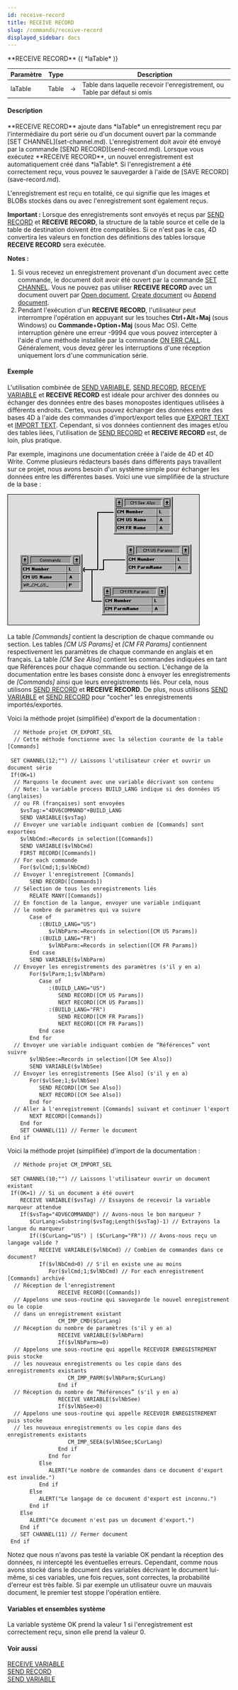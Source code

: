 ```yaml
---
id: receive-record
title: RECEIVE RECORD
slug: /commands/receive-record
displayed_sidebar: docs
---
```


<!--REF #_command_.RECEIVE RECORD.Syntax-->**RECEIVE RECORD** {( *laTable* )}<!-- END REF-->
<!--REF #_command_.RECEIVE RECORD.Params-->
| Paramètre | Type |  | Description |
| --- | --- | --- | --- |
| laTable | Table | &srarr; | Table dans laquelle recevoir l'enregistrement, ou Table par défaut si omis |

<!-- END REF-->

#### Description 

<!--REF #_command_.RECEIVE RECORD.Summary-->**RECEIVE RECORD** ajoute dans *laTable* un enregistrement reçu par l'intermédiaire du port série ou d'un document ouvert par la commande [SET CHANNEL](set-channel.md).<!-- END REF--> L'enregistrement doit avoir été envoyé par la commande [SEND RECORD](send-record.md). Lorsque vous exécutez **RECEIVE RECORD**, un nouvel enregistrement est automatiquement créé dans *laTable*. Si l'enregistrement a été correctement reçu, vous pouvez le sauvegarder à l'aide de [SAVE RECORD](save-record.md).

L'enregistrement est reçu en totalité, ce qui signifie que les images et BLOBs stockés dans ou avec l'enregistrement sont également reçus.

**Important :** Lorsque des enregistrements sont envoyés et reçus par [SEND RECORD](send-record.md) et **RECEIVE RECORD**, la structure de la table source et celle de la table de destination doivent être compatibles. Si ce n'est pas le cas, 4D convertira les valeurs en fonction des définitions des tables lorsque **RECEIVE RECORD** sera exécutée.

**Notes :**

1. Si vous recevez un enregistrement provenant d'un document avec cette commande, le document doit avoir été ouvert par la commande [SET CHANNEL](set-channel.md). Vous ne pouvez pas utiliser **RECEIVE RECORD** avec un document ouvert par [Open document](open-document.md), [Create document](create-document.md) ou [Append document](append-document.md).
2. Pendant l'exécution d'un **RECEIVE RECORD**, l'utilisateur peut interrompre l'opération en appuyant sur les touches **Ctrl**+**Alt**+**Maj** (sous Windows) ou **Commande**+**Option**+**Maj** (sous Mac OS). Cette interruption génère une erreur -9994 que vous pouvez intercepter à l'aide d'une méthode installée par la commande [ON ERR CALL](on-err-call.md). Généralement, vous devez gérer les interruptions d'une réception uniquement lors d'une communication série.

#### Exemple 

L'utilisation combinée de [SEND VARIABLE](send-variable.md), [SEND RECORD](send-record.md), [RECEIVE VARIABLE](receive-variable.md) et **RECEIVE RECORD** est idéale pour archiver des données ou échanger des données entre des bases monopostes identiques utilisées à différents endroits. Certes, vous pouvez échanger des données entre des bases 4D à l'aide des commandes d'import/export telles que [EXPORT TEXT](export-text.md) et [IMPORT TEXT](import-text.md). Cependant, si vos données contiennent des images et/ou des tables liées, l'utilisation de [SEND RECORD](send-record.md) et **RECEIVE RECORD** est, de loin, plus pratique. 

Par exemple, imaginons une documentation créée à l'aide de 4D et 4D Write. Comme plusieurs rédacteurs basés dans différents pays travaillent sur ce projet, nous avons besoin d'un système simple pour échanger les données entre les différentes bases. Voici une vue simplifiée de la structure de la base : 

![](../assets/en/commands/pict16652.fr.png)

La table *\[Commands\]* contient la description de chaque commande ou section. Les tables *\[CM US Params\]* et *\[CM FR Params\]* contiennent respectivement les paramètres de chaque commande en anglais et en français. La table *\[CM See Also\]* contient les commandes indiquées en tant que Références pour chaque commande ou section. L'échange de la documentation entre les bases consiste donc à envoyer les enregistrements de *\[Commands\]* ainsi que leurs enregistrements liés. Pour cela, nous utilisons [SEND RECORD](send-record.md) et **RECEIVE RECORD**. De plus, nous utilisons [SEND VARIABLE](send-variable.md) et [SEND RECORD](send-record.md) pour "cocher" les enregistrements importés/exportés.

Voici la méthode projet (simplifiée) d'export de la documentation :

```4d
  // Méthode projet CM_EXPORT_SEL
  // Cette méthode fonctionne avec la sélection courante de la table [Commands]
 
 SET CHANNEL(12;"") // Laissons l'utilisateur créer et ouvrir un document série
 If(OK=1)
  // Marquons le document avec une variable décrivant son contenu
  // Note: la variable process BUILD_LANG indique si des données US (anglaises)
  // ou FR (françaises) sont envoyées
    $vsTag:="4DV6COMMAND"+BUILD_LANG
    SEND VARIABLE($vsTag)
  // Envoyer une variable indiquant combien de [Commands] sont exportées
    $vlNbCmd:=Records in selection([Commands])
    SEND VARIABLE($vlNbCmd)
    FIRST RECORD([Commands])
  // For each commande
    For($vlCmd;1;$vlNbCmd)
  // Envoyer l'enregistrement [Commands]
       SEND RECORD([Commands])
  // Sélection de tous les enregistrements liés
       RELATE MANY([Commands])
  // En fonction de la langue, envoyer une variable indiquant
  // le nombre de paramètres qui va suivre
       Case of
          :(BUILD_LANG="US")
             $vlNbParm:=Records in selection([CM US Params])
          :(BUILD_LANG="FR")
             $vlNbParm:=Records in selection([CM FR Params])
       End case
       SEND VARIABLE($vlNbParm)
  // Envoyer les enregistrements des paramètres (s'il y en a)
       For($vlParm;1;$vlNbParm)
          Case of
             :(BUILD_LANG="US")
                SEND RECORD([CM US Params])
                NEXT RECORD([CM US Params])
             :(BUILD_LANG="FR")
                SEND RECORD([CM FR Params])
                NEXT RECORD([CM FR Params])
          End case
       End for
  // Envoyer une variable indiquant combien de “Références” vont suivre
       $vlNbSee:=Records in selection([CM See Also])
       SEND VARIABLE($vlNbSee)
  // Envoyer les enregistrements [See Also] (s'il y en a)
       For($vlSee;1;$vlNbSee)
          SEND RECORD([CM See Also])
          NEXT RECORD([CM See Also])
       End for
  // Aller à l'enregistrement [Commands] suivant et continuer l'export
       NEXT RECORD([Commands])
    End for
    SET CHANNEL(11) // Fermer le document
 End if
```

Voici la méthode projet (simplifiée) d'import de la documentation :

```4d
  // Méthode projet CM_IMPORT_SEL
 
 SET CHANNEL(10;"") // Laissons l'utilisateur ouvrir un document existant
 If(OK=1) // Si un document a été ouvert
    RECEIVE VARIABLE($vsTag) // Essayons de recevoir la variable marqueur attendue
    If($vsTag="4DV6COMMAND@") // Avons-nous le bon marqueur ?
       $CurLang:=Substring($vsTag;Length($vsTag)-1) // Extrayons la langue du marqueur
       If(($CurLang="US") | ($CurLang="FR")) // Avons-nous reçu un langage valide ?
          RECEIVE VARIABLE($vlNbCmd) // Combien de commandes dans ce document?
          If($vlNbCmd>0) // S'il en existe une au moins
             For($vlCmd;1;$vlNbCmd) // For each enregistrement [Commands] archivé
  // Réception de l'enregistrement
                RECEIVE RECORD([Commands])
  // Appelons une sous-routine qui sauvegarde le nouvel enregistrement ou le copie
  // dans un enregistrement existant
                CM_IMP_CMD($CurLang)
  // Réception du nombre de paramètres (s'il y en a)
                RECEIVE VARIABLE($vlNbParm)
                If($vlNbParm>=0)
  // Appelons une sous-routine qui appelle RECEVOIR ENREGISTREMENT puis stocke
  // les nouveaux enregistrements ou les copie dans des enregistrements existants
                   CM_IMP_PARM($vlNbParm;$CurLang)
                End if
  // Réception du nombre de “Références” (s'il y en a)
                RECEIVE VARIABLE($vlNbSee)
                If($vlNbSee>0)
  // Appelons une sous-routine qui appelle RECEVOIR ENREGISTREMENT puis stocke
  // les nouveaux enregistrements ou les copie dans des enregistrements existants
                   CM_IMP_SEEA($vlNbSee;$CurLang)
                End if
             End for
          Else
             ALERT("Le nombre de commandes dans ce document d'export est invalide.")
          End if
       Else
          ALERT("Le langage de ce document d'export est inconnu.")
       End if
    Else
       ALERT("Ce document n'est pas un document d'export.")
    End if
    SET CHANNEL(11) // Fermer document
 End if
```

Notez que nous n'avons pas testé la variable OK pendant la réception des données, ni intercepté les éventuelles erreurs. Cependant, comme nous avons stocké dans le document des variables décrivant le document lui-même, si ces variables, une fois reçues, sont correctes, la probabilité d'erreur est très faible. Si par exemple un utilisateur ouvre un mauvais document, le premier test stoppe l'opération entière.

#### Variables et ensembles système 

La variable système OK prend la valeur 1 si l'enregistrement est correctement reçu, sinon elle prend la valeur 0.

#### Voir aussi 

[RECEIVE VARIABLE](receive-variable.md)  
[SEND RECORD](send-record.md)  
[SEND VARIABLE](send-variable.md)  
